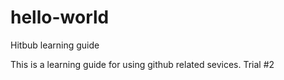 # hello-world
Hitbub learning guide

This is a learning guide for using github related sevices.
Trial #2
